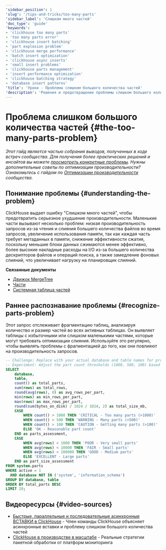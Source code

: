 ```yaml
---
'sidebar_position': 1
'slug': '/tips-and-tricks/too-many-parts'
'sidebar_label': 'Слишком много частей'
'doc_type': 'guide'
'keywords':
- 'clickhouse too many parts'
- 'too many parts error'
- 'clickhouse insert batching'
- 'part explosion problem'
- 'clickhouse merge performance'
- 'batch insert optimization'
- 'clickhouse async inserts'
- 'small insert problems'
- 'clickhouse parts management'
- 'insert performance optimization'
- 'clickhouse batching strategy'
- 'database insert patterns'
'title': 'Уроки - Проблема слишком большого количества частей'
'description': 'Решения и предотвращение проблемы слишком большого количества частей'
---
```



# Проблема слишком большого количества частей {#the-too-many-parts-problem}
*Этот гайд является частью собрания выводов, полученных в ходе встреч сообщества. Для получения более практических решений и инсайтов вы можете [просмотреть конкретные проблемы](./community-wisdom.md).*
*Нужны дополнительные советы по оптимизации производительности? Ознакомьтесь с гайдом по [Оптимизации производительности](./performance-optimization.md) сообщества.*

## Понимание проблемы {#understanding-the-problem}

ClickHouse выдает ошибку "Слишком много частей", чтобы предотвратить серьезное ухудшение производительности. Маленькие части вызывают несколько проблем: низкая производительность запросов из-за чтения и слияния большего количества файлов во время запросов, увеличение использования памяти, так как каждая часть требует метаданных в памяти, снижение эффективности сжатия, поскольку меньшие блоки данных сжимаются менее эффективно, более высокие накладные расходы на I/O из-за большего количества дескрипторов файлов и операций поиска, а также замедление фоновых слияний, что увеличивает нагрузку на планировщик слияний.

**Связанные документы**
- [Движок MergeTree](/engines/table-engines/mergetree-family/mergetree)
- [Части](/parts)
- [Системная таблица частей](/operations/system-tables/parts)

## Раннее распознавание проблемы {#recognize-parts-problem}

Этот запрос отслеживает фрагментацию таблиц, анализируя количество и размер частей во всех активных таблицах. Он выявляет таблицы с избыточными или слишком маленькими частями, которые могут требовать оптимизации слияния. Используйте это регулярно, чтобы выявлять проблемы с фрагментацией до того, как они повлияют на производительность запросов.

```sql runnable editable
-- Challenge: Replace with your actual database and table names for production use
-- Experiment: Adjust the part count thresholds (1000, 500, 100) based on your system
SELECT 
    database,
    table,
    count() as total_parts,
    sum(rows) as total_rows,
    round(avg(rows), 0) as avg_rows_per_part,
    min(rows) as min_rows_per_part,
    max(rows) as max_rows_per_part,
    round(sum(bytes_on_disk) / 1024 / 1024, 2) as total_size_mb,
    CASE 
        WHEN count() > 1000 THEN 'CRITICAL - Too many parts (>1000)'
        WHEN count() > 500 THEN 'WARNING - Many parts (>500)'
        WHEN count() > 100 THEN 'CAUTION - Getting many parts (>100)'
        ELSE 'OK - Reasonable part count'
    END as parts_assessment,
    CASE 
        WHEN avg(rows) < 1000 THEN 'POOR - Very small parts'
        WHEN avg(rows) < 10000 THEN 'FAIR - Small parts'
        WHEN avg(rows) < 100000 THEN 'GOOD - Medium parts'
        ELSE 'EXCELLENT - Large parts'
    END as part_size_assessment
FROM system.parts
WHERE active = 1
  AND database NOT IN ('system', 'information_schema')
GROUP BY database, table
ORDER BY total_parts DESC
LIMIT 20;
```

## Видеоресурсы {#video-sources}

- [Быстрые, параллельные и последовательные асинхронные ВСТАВКИ в ClickHouse](https://www.youtube.com/watch?v=AsMPEfN5QtM) - Член команды ClickHouse объясняет асинхронные вставки и проблему слишком большого количества частей
- [ClickHouse в производстве в масштабе](https://www.youtube.com/watch?v=liTgGiTuhJE) - Реальные стратегии пакетной обработки от платформ мониторинга
